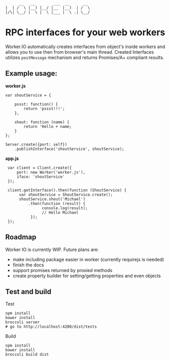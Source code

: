 

```
      __   __        ___  __      __
|  | /  \ |__) |__/ |__  |__)  | /  \
|/\| \__/ |  \ |  \ |___ |  \ .| \__/

```

# RPC interfaces for your web workers
Worker.IO automatically creates interfaces from object's inside workers and allows you to use then from browser's main thread. Created Interfaces utilizes `postMessage` mechanism and returns Promises/A+ compliant results.

## Example usage:
    
**worker.js**
  
    var shoutService = {

        pssst: function() {
	        return 'pssst!!!';
        },

        shout: function (name) {
            return 'Hello + name;
        }
    };

    Server.create({port: self})
        .publishInterface('shoutService', shoutService);

**app.js**
  
     var client = Client.create({
	     port: new Worker('worker.js'), 
	     iface: 'shoutService'
	 });
     
     client.getInterface().then(function (ShoutService) {
          var shoutService = ShoutService.create();
          shoutService.shout('Michael')
	          .then(function (result) {
					console.log(result);
					// Hello Michael
               });
     });

## Roadmap
Worker IO is currently WIP. Future plans are:

- make including package easier in worker (currently requirejs is needed)
- finish the docs
- support promises returned by proxied methods
- create property builder for setting/getting properties and even objects

## Test and build
Test
```
npm install
bower install
broccoli server
# go to http://localhost:4200/dist/tests
```
Build
```
npm install
bower install
broccoli build dist
```
